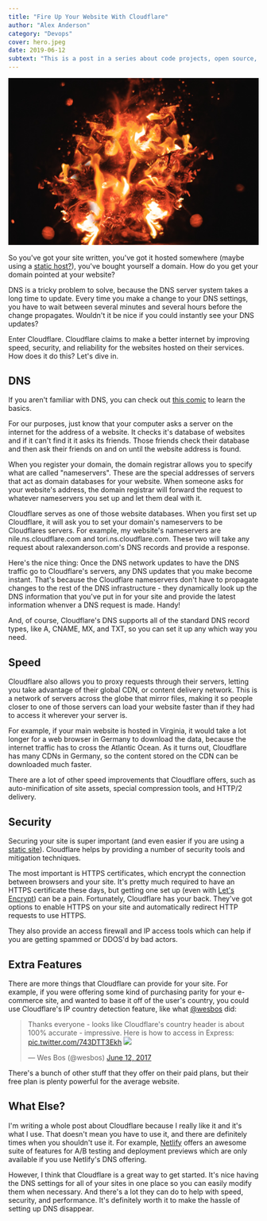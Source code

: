 ```yaml
---
title: "Fire Up Your Website With Cloudflare"
author: "Alex Anderson"
category: "Devops"
cover: hero.jpeg
date: 2019-06-12
subtext: "This is a post in a series about code projects, open source, build tools, and deployment."
---
```


![Hero](hero.jpeg)

So you've got your site written, you've got it hosted somewhere (maybe using a [static host?](/blog/why-static-hosting-is-awesome/)), you've bought yourself a domain. How do you get your domain pointed at your website?

DNS is a tricky problem to solve, because the DNS server system takes a long time to update. Every time you make a change to your DNS settings, you have to wait between several minutes and several hours before the change propagates. Wouldn't it be nice if you could instantly see your DNS updates?

Enter Cloudflare. Cloudflare claims to make a better internet by improving speed, security, and reliability for the websites hosted on their services. How does it do this? Let's dive in.

## DNS

If you aren't familiar with DNS, you can check out [this comic](https://howdns.works) to learn the basics.

For our purposes, just know that your computer asks a server on the internet for the address of a website. It checks it's database of websites and if it can't find it it asks its friends. Those friends check their database and then ask their friends on and on until the website address is found.

When you register your domain, the domain registrar allows you to specify what are called "nameservers". These are the special addresses of servers that act as domain databases for your website. When someone asks for your website's address, the domain registrar will forward the request to whatever nameservers you set up and let them deal with it.

Cloudflare serves as one of those website databases. When you first set up Cloudflare, it will ask you to set your domain's nameservers to be Cloudflares servers. For example, my website's nameservers are nile.ns.cloudflare.com and tori.ns.cloudflare.com. These two will take any request about ralexanderson.com's DNS records and provide a response.

Here's the nice thing: Once the DNS network updates to have the DNS traffic go to Cloudflare's servers, any DNS updates that you make become instant. That's because the Cloudflare nameservers don't have to propagate changes to the rest of the DNS infrastructure - they dynamically look up the DNS information that you've put in for your site and provide the latest information whenver a DNS request is made. Handy!

And, of course, Cloudflare's DNS supports all of the standard DNS record types, like A, CNAME, MX, and TXT, so you can set it up any which way you need.

## Speed

Cloudflare also allows you to proxy requests through their servers, letting you take advantage of their global CDN, or content delivery network. This is a network of servers across the globe that mirror files, making it so people closer to one of those servers can load your website faster than if they had to access it wherever your server is.

For example, if your main website is hosted in Virginia, it would take a lot longer for a web browser in Germany to download the data, because the internet traffic has to cross the Atlantic Ocean. As it turns out, Cloudflare has many CDNs in Germany, so the content stored on the CDN can be downloaded much faster.

There are a lot of other speed improvements that Cloudflare offers, such as auto-minification of site assets, special compression tools, and HTTP/2 delivery.

## Security

Securing your site is super important (and even easier if you are using a [static site](/blog/why-static-hosting-is-awesome)). Cloudflare helps by providing a number of security tools and mitigation techniques.

The most important is HTTPS certificates, which encrypt the connection between browsers and your site. It's pretty much required to have an HTTPS certificate these days, but getting one set up (even with [Let's Encrypt](https://letsencrypt.org)) can be a pain. Fortunately, Cloudflare has your back. They've got options to enable HTTPS on your site and automatically redirect HTTP requests to use HTTPS.

They also provide an access firewall and IP access tools which can help if you are getting spammed or DDOS'd by bad actors.

## Extra Features

There are more things that Cloudflare can provide for your site. For example, if you were offering some kind of purchasing parity for your e-commerce site, and wanted to base it off of the user's country, you could use Cloudflare's IP country detection feature, like what [@wesbos](https://twitter.com/wesbos) did:

<blockquote class="twitter-tweet" data-lang="en"><p lang="en" dir="ltr">Thanks everyone - looks like Cloudflare&#39;s country header is about 100% accurate - impressive. Here is how to access in Express: <a href="https://t.co/743DTT3Ekh">pic.twitter.com/743DTT3Ekh</a>
<img src="https://pbs.twimg.com/media/DCINER2UAAEE0F_.jpg" /></p>&mdash; Wes Bos (@wesbos) <a href="https://twitter.com/wesbos/status/874275677083774976?ref_src=twsrc%5Etfw">June 12, 2017</a></blockquote>

There's a bunch of other stuff that they offer on their paid plans, but their free plan is plenty powerful for the average website.

## What Else?

I'm writing a whole post about Cloudflare because I really like it and it's what I use. That doesn't mean you have to use it, and there are definitely times when you shouldn't use it. For example, [Netlify](https://www.netlify.com) offers an awesome suite of features for A/B testing and deployment previews which are only available if you use Netlify's DNS offering.

However, I think that Cloudflare is a great way to get started. It's nice having the DNS settings for all of your sites in one place so you can easily modify them when necessary. And there's a lot they can do to help with speed, security, and performance. It's definitely worth it to make the hassle of setting up DNS disappear.
